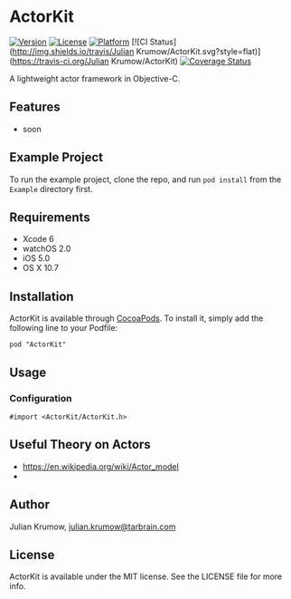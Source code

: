 # ActorKit

[![Version](https://img.shields.io/cocoapods/v/ActorKit.svg?style=flat)](http://cocoapods.org/pods/ActorKit)
[![License](https://img.shields.io/cocoapods/l/ActorKit.svg?style=flat)](http://cocoapods.org/pods/ActorKit)
[![Platform](https://img.shields.io/cocoapods/p/ActorKit.svg?style=flat)](http://cocoapods.org/pods/ActorKit)
[![CI Status](http://img.shields.io/travis/Julian Krumow/ActorKit.svg?style=flat)](https://travis-ci.org/Julian Krumow/ActorKit)
[![Coverage Status](https://img.shields.io/coveralls/tarbrain/ActorKit/master.svg?style=flat)](https://coveralls.io/r/tarbrain/ActorKit)

A lightweight actor framework in Objective-C.

## Features

* soon

## Example Project

To run the example project, clone the repo, and run `pod install` from the `Example` directory first.

## Requirements

* Xcode 6
* watchOS 2.0
* iOS 5.0
* OS X 10.7

## Installation

ActorKit is available through [CocoaPods](http://cocoapods.org). To install
it, simply add the following line to your Podfile:

	pod "ActorKit"

## Usage

### Configuration

```objc
#import <ActorKit/ActorKit.h>
```

## Useful Theory on Actors

- https://en.wikipedia.org/wiki/Actor_model
- 

## Author

Julian Krumow, julian.krumow@tarbrain.com

## License

ActorKit is available under the MIT license. See the LICENSE file for more info.
